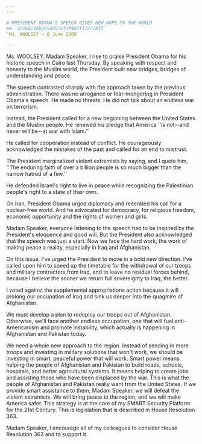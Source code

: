 ```yaml
---
---

# PRESIDENT OBAMA'S SPEECH GIVES NEW HOPE TO THE WORLD
## `42164c2bb2954d07cf1f402f17272bf2`
`Ms. WOOLSEY — 8 June 2009`

---
```



Ms. WOOLSEY. Madam Speaker, I rise to praise President Obama for his 
historic speech in Cairo last Thursday. By speaking with respect and 
honesty to the Muslim world, the President built new bridges, bridges 
of understanding and peace.

The speech contrasted sharply with the approach taken by the previous 
administration. There was no arrogance or fear-mongering in President 
Obama's speech. He made no threats. He did not talk about an endless 
war on terrorism.

Instead, the President called for a new beginning between the United 
States and the Muslim people. He renewed his pledge that America ''is 
not--and never will be--at war with Islam.''

He called for cooperation instead of conflict. He courageously 
acknowledged the mistakes of the past and called for an end to 
mistrust.

The President marginalized violent extremists by saying, and I quote 
him, ''The enduring faith of over a billion people is so much bigger 
than the narrow hatred of a few.''

He defended Israel's right to live in peace while recognizing the 
Palestinian people's right to a state of their own.

On Iran, President Obama urged diplomacy and reiterated his call for 
a nuclear-free world. And he advocated for democracy, for religious 
freedom, economic opportunity and the rights of women and girls.

Madam Speaker, everyone listening to the speech had to be inspired by 
the President's eloquence and good will. But the President also 
acknowledged that the speech was just a start. Now we face the hard 
work, the work of making peace a reality, especially in Iraq and 
Afghanistan.

On this issue, I've urged the President to move in a bold new 
direction. I've called upon him to speed up the timetable for the 
withdrawal of our troops and military contractors from Iraq, and to 
leave no residual forces behind, because I believe the sooner we return 
full sovereignty to Iraq, the better.

I voted against the supplemental appropriations action because it 
will prolong our occupation of Iraq and sink us deeper into the 
quagmire of Afghanistan.

We must develop a plan to redeploy our troops out of Afghanistan. 
Otherwise, we'll face another endless occupation, one that will fuel 
anti-Americanism and promote instability, which actually is happening 
in Afghanistan and Pakistan today.



We need a whole new approach to the region. Instead of sending in 
more troops and investing in military solutions that won't work, we 
should be investing in smart, peaceful power that will work. Smart 
power means helping the people of Afghanistan and Pakistan to build 
roads, schools, hospitals, and better agricultural systems. It means 
helping to create jobs and assisting those who have been displaced by 
the war. This is what the people of Afghanistan and Pakistan really 
want from the United States. If we provide smart assistance to them, 
Madam Speaker, we will defeat the violent extremists. We will bring 
peace to the region, and we will make America safer. This strategy is 
at the core of my SMART Security Platform for the 21st Century. This is 
legislation that is described in House Resolution 363.

Madam Speaker, I encourage all of my colleagues to consider House 
Resolution 363 and to support it.
